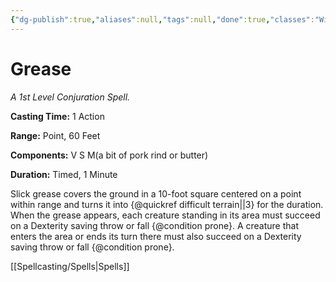 ```yaml
---
{"dg-publish":true,"aliases":null,"tags":null,"done":true,"classes":"Wizard, Artificer,","spellLevel":1,"school":"Conjuration","source":"PHB","permalink":"/spells/grease/","dgHomeLink":false,"dgPassFrontmatter":true}
---
```


# Grease
*A 1st Level Conjuration Spell.*

**Casting Time:** 1 Action

**Range:** Point, 60 Feet

**Components:** V S M(a bit of pork rind or butter)

**Duration:** Timed, 1 Minute

Slick grease covers the ground in a 10-foot square centered on a point within range and turns it into {@quickref difficult terrain||3} for the duration.
When the grease appears, each creature standing in its area must succeed on a Dexterity saving throw or fall {@condition prone}. A creature that enters the area or ends its turn there must also succeed on a Dexterity saving throw or fall {@condition prone}.

[[Spellcasting/Spells|Spells]]